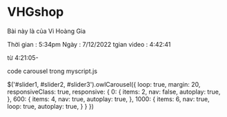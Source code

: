 # VHGshop
Bài này là của Vi Hoàng Gia

Thời gian : 5:34pm
Ngày : 7/12/2022
tgian video : 4:42:41

từ 4:21:05-

code carousel trong myscript.js

$('#slider1, #slider2, #slider3').owlCarousel({
    loop: true,
    margin: 20,
    responsiveClass: true,
    responsive: {
        0: {
            items: 2,
            nav: false,
            autoplay: true,
        },
        600: {
            items: 4,
            nav: true,
            autoplay: true,
        },
        1000: {
            items: 6,
            nav: true,
            loop: true,
            autoplay: true,
        }
    }
})